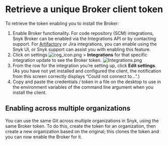 # Retrieve a unique Broker client token

To retrieve the token enabling you to install the Broker:

1. Enable Broker functionality. For code repository \(SCM\) integrations, Snyk Broker can be enabled via the Integrations API or by contacting support. For [Artifactory](https://support.snyk.io/hc/en-us/articles/360007537418) or Jira integrations, you can enable using the Snyk UI, or Snyk support can assist you with enabling this feature.
2. Click on settings ![cog\_icon.png](https://support.snyk.io/hc/article_attachments/4402908592145/cog_icon.png) &gt; **Integrations** for that specific integration update to see the Broker token. ![Integrations.png](https://support.snyk.io/hc/article_attachments/4402923015825/Integrations.png)
3. From the row for the integration you’re setting up, click **Edit settings**. \(As you have not yet installed and configured the client, the notification from this screen correctly displays “Could not connect to…”.\)
4. Copy and paste the credentials / token in a file on the desktop to use in the environment variables of the command line argument when you install the client.

## Enabling across multiple organizations

You can use the same Git across multiple organizations in Snyk, using the same Broker token. To do this, create the token for an organization, then create a new organization based on the original; this clones the token and you can now enable the Broker for it.

